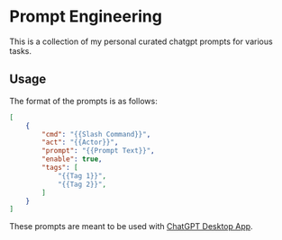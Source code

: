 # Prompt Engineering

This is a collection of my personal curated chatgpt prompts for various tasks.

## Usage

The format of the prompts is as follows:

```json
[
    {
        "cmd": "{{Slash Command}}",
        "act": "{{Actor}}",
        "prompt": "{{Prompt Text}}",
        "enable": true,
        "tags": [
            "{{Tag 1}}",
            "{{Tag 2}}",
        ]
    }
]
```

These prompts are meant to be used with [ChatGPT Desktop App](https://github.com/lencx/ChatGPT).
